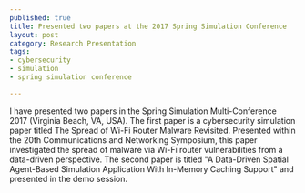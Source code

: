 ```yaml
--- 
published: true
title: Presented two papers at the 2017 Spring Simulation Conference
layout: post
category: Research Presentation
tags: 
- cybersecurity
- simulation
- spring simulation conference

---
```


I have presented two papers in the Spring Simulation Multi-Conference 2017 (Virginia Beach, VA, USA). The first paper is a cybersecurity simulation paper titled The Spread of Wi-Fi Router Malware Revisited. Presented within the 20th Communications and Networking Symposium, this paper investigated the spread of malware via Wi-Fi router vulnerabilities from a data-driven perspective. The second paper is titled "A Data-Driven Spatial Agent-Based Simulation Application With In-Memory Caching Support" and presented in the demo session.